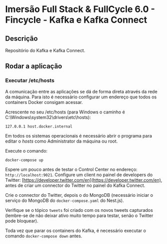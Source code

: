 # Imersão Full Stack & FullCycle 6.0 - Fincycle - Kafka e Kafka Connect

## Descrição

Repositório do Kafka e Kafka Connect.

## Rodar a aplicação

### Executar /etc/hosts

A comunicação entre as aplicações se dá de forma direta através da rede da máquina.
Para isto é necessário configurar um endereço que todos os containers Docker consigam acessar.

Acrescente no seu /etc/hosts (para Windows o caminho é C:\Windows\system32\drivers\etc\hosts):
```
127.0.0.1 host.docker.internal
```
Em todos os sistemas operacionais é necessário abrir o programa para editar o *hosts* como Administrator da máquina ou root.

Execute o comando:

```
docker-compose up
```

Espere um pouco antes de testar o Control Center no endereço: `http://localhost:9021`.
Configure um client no painel de developers do Twitter: [https://developer.twitter.com/en](https://developer.twitter.com/en), antes de criar um connector do Twitter no painel do Kafka Connect.

Crie o connector do Twitter, depois o do MongoDB (necessário iniciar o serviço do MongoDB do `docker-compose.yaml` do Nest.js).

Verifique se o tópico `tweets` foi criado com os novos tweets capturados (lembre-se de não deixar ativo muito tempo para testar, senão o Twitter pode bloquear).

Toda vez que parar os containers do Kafka, é necessário executar o comando `docker-compose down` antes.